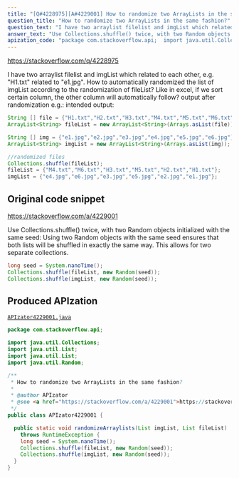 ```yaml
---
title: "[Q#4228975][A#4229001] How to randomize two ArrayLists in the same fashion?"
question_title: "How to randomize two ArrayLists in the same fashion?"
question_text: "I have two arraylist filelist and imgList which related to each other, e.g. \"H1.txt\" related to \"e1.jpg\". How to automatically randomized the list of imgList according to the randomization of fileList? Like in excel, if we sort certain column, the other column will automatically follow? output after randomization e.g.: intended output:"
answer_text: "Use Collections.shuffle() twice, with two Random objects initialized with the same seed: Using two Random objects with the same seed ensures that both lists will be shuffled in exactly the same way.  This allows for two separate collections."
apization_code: "package com.stackoverflow.api;  import java.util.Collections; import java.util.List; import java.util.List; import java.util.Random;  /**  * How to randomize two ArrayLists in the same fashion?  *  * @author APIzator  * @see <a href=\"https://stackoverflow.com/a/4229001\">https://stackoverflow.com/a/4229001</a>  */ public class APIzator4229001 {    public static void randomizeArraylists(List imgList, List fileList)     throws RuntimeException {     long seed = System.nanoTime();     Collections.shuffle(fileList, new Random(seed));     Collections.shuffle(imgList, new Random(seed));   } }"
---
```


https://stackoverflow.com/q/4228975

I have two arraylist filelist and imgList which related to each other, e.g. &quot;H1.txt&quot; related to &quot;e1.jpg&quot;. How to automatically randomized the list of imgList according to the randomization of fileList? Like in excel, if we sort certain column, the other column will automatically follow?
output after randomization e.g.:
intended output:


```java
String [] file = {"H1.txt","H2.txt","H3.txt","M4.txt","M5.txt","M6.txt"};
ArrayList<String> fileList = new ArrayList<String>(Arrays.asList(file));

String [] img = {"e1.jpg","e2.jpg","e3.jpg","e4.jpg","e5.jpg","e6.jpg"};
ArrayList<String> imgList = new ArrayList<String>(Arrays.asList(img));

//randomized files
Collections.shuffle(fileList);
fileList = {"M4.txt","M6.txt","H3.txt","M5.txt","H2.txt","H1.txt"};
imgList = {"e4.jpg","e6.jpg","e3.jpg","e5.jpg","e2.jpg","e1.jpg"};
```


## Original code snippet

https://stackoverflow.com/a/4229001

Use Collections.shuffle() twice, with two Random objects initialized with the same seed:
Using two Random objects with the same seed ensures that both lists will be shuffled in exactly the same way.  This allows for two separate collections.

```java
long seed = System.nanoTime();
Collections.shuffle(fileList, new Random(seed));
Collections.shuffle(imgList, new Random(seed));
```

## Produced APIzation

[`APIzator4229001.java`](https://github.com/pasqualesalza/apization-temp-data/raw/master/apizations/java/APIzator4229001.java)

```java
package com.stackoverflow.api;

import java.util.Collections;
import java.util.List;
import java.util.List;
import java.util.Random;

/**
 * How to randomize two ArrayLists in the same fashion?
 *
 * @author APIzator
 * @see <a href="https://stackoverflow.com/a/4229001">https://stackoverflow.com/a/4229001</a>
 */
public class APIzator4229001 {

  public static void randomizeArraylists(List imgList, List fileList)
    throws RuntimeException {
    long seed = System.nanoTime();
    Collections.shuffle(fileList, new Random(seed));
    Collections.shuffle(imgList, new Random(seed));
  }
}

```